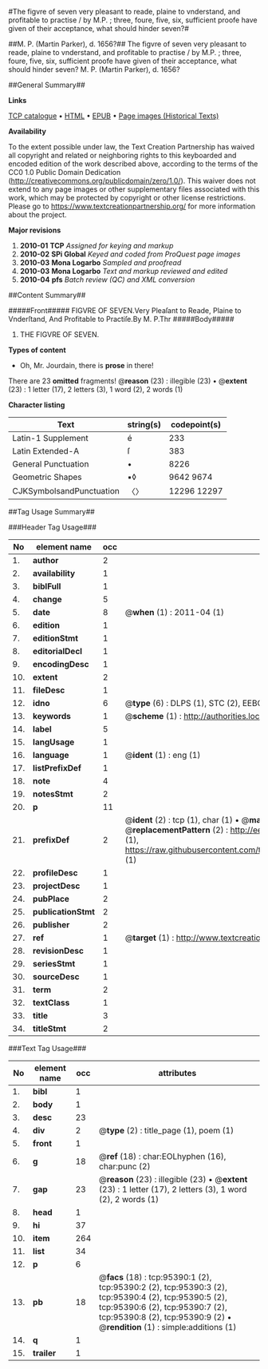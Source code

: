 #The figvre of seven very pleasant to reade, plaine to vnderstand, and profitable to practise / by M.P. ; three, foure, five, six, sufficient proofe have given of their acceptance, what should hinder seven?#

##M. P. (Martin Parker), d. 1656?##
The figvre of seven very pleasant to reade, plaine to vnderstand, and profitable to practise / by M.P. ; three, foure, five, six, sufficient proofe have given of their acceptance, what should hinder seven?
M. P. (Martin Parker), d. 1656?

##General Summary##

**Links**

[TCP catalogue](http://www.ota.ox.ac.uk/tcp/)  • 
[HTML](http://tei.it.ox.ac.uk/tcp/Texts-HTML/free/A56/A56372.html)  • 
[EPUB](http://tei.it.ox.ac.uk/tcp/Texts-EPUB/free/A56/A56372.epub) • 
[Page images (Historical Texts)](https://historicaltexts.jisc.ac.uk/eebo-12921147e)

**Availability**

To the extent possible under law, the Text Creation Partnership has waived all copyright and related or neighboring rights to this keyboarded and encoded edition of the work described above, according to the terms of the CC0 1.0 Public Domain Dedication (http://creativecommons.org/publicdomain/zero/1.0/). This waiver does not extend to any page images or other supplementary files associated with this work, which may be protected by copyright or other license restrictions. Please go to https://www.textcreationpartnership.org/ for more information about the project.

**Major revisions**

1. __2010-01__ __TCP__ *Assigned for keying and markup*
1. __2010-02__ __SPi Global__ *Keyed and coded from ProQuest page images*
1. __2010-03__ __Mona Logarbo__ *Sampled and proofread*
1. __2010-03__ __Mona Logarbo__ *Text and markup reviewed and edited*
1. __2010-04__ __pfs__ *Batch review (QC) and XML conversion*

##Content Summary##

#####Front#####
FIGVRE OF SEVEN.Very Pleaſant to Reade, Plaine to Vnderſtand, And Profitable to Practiſe.By M. P.Thr
#####Body#####

1. THE FIGVRE OF SEVEN.

**Types of content**

  * Oh, Mr. Jourdain, there is **prose** in there!

There are 23 **omitted** fragments! 
 @__reason__ (23) : illegible (23)  •  @__extent__ (23) : 1 letter (17), 2 letters (3), 1 word (2), 2 words (1)

**Character listing**


|Text|string(s)|codepoint(s)|
|---|---|---|
|Latin-1 Supplement|é|233|
|Latin Extended-A|ſ|383|
|General Punctuation|•|8226|
|Geometric Shapes|▪◊|9642 9674|
|CJKSymbolsandPunctuation|〈〉|12296 12297|

##Tag Usage Summary##

###Header Tag Usage###

|No|element name|occ|attributes|
|---|---|---|---|
|1.|__author__|2||
|2.|__availability__|1||
|3.|__biblFull__|1||
|4.|__change__|5||
|5.|__date__|8| @__when__ (1) : 2011-04 (1)|
|6.|__edition__|1||
|7.|__editionStmt__|1||
|8.|__editorialDecl__|1||
|9.|__encodingDesc__|1||
|10.|__extent__|2||
|11.|__fileDesc__|1||
|12.|__idno__|6| @__type__ (6) : DLPS (1), STC (2), EEBO-CITATION (1), OCLC (1), VID (1)|
|13.|__keywords__|1| @__scheme__ (1) : http://authorities.loc.gov/ (1)|
|14.|__label__|5||
|15.|__langUsage__|1||
|16.|__language__|1| @__ident__ (1) : eng (1)|
|17.|__listPrefixDef__|1||
|18.|__note__|4||
|19.|__notesStmt__|2||
|20.|__p__|11||
|21.|__prefixDef__|2| @__ident__ (2) : tcp (1), char (1)  •  @__matchPattern__ (2) : ([0-9\-]+):([0-9IVX]+) (1), (.+) (1)  •  @__replacementPattern__ (2) : http://eebo.chadwyck.com/downloadtiff?vid=$1&page=$2 (1), https://raw.githubusercontent.com/textcreationpartnership/Texts/master/tcpchars.xml#$1 (1)|
|22.|__profileDesc__|1||
|23.|__projectDesc__|1||
|24.|__pubPlace__|2||
|25.|__publicationStmt__|2||
|26.|__publisher__|2||
|27.|__ref__|1| @__target__ (1) : http://www.textcreationpartnership.org/docs/. (1)|
|28.|__revisionDesc__|1||
|29.|__seriesStmt__|1||
|30.|__sourceDesc__|1||
|31.|__term__|2||
|32.|__textClass__|1||
|33.|__title__|3||
|34.|__titleStmt__|2||


###Text Tag Usage###

|No|element name|occ|attributes|
|---|---|---|---|
|1.|__bibl__|1||
|2.|__body__|1||
|3.|__desc__|23||
|4.|__div__|2| @__type__ (2) : title_page (1), poem (1)|
|5.|__front__|1||
|6.|__g__|18| @__ref__ (18) : char:EOLhyphen (16), char:punc (2)|
|7.|__gap__|23| @__reason__ (23) : illegible (23)  •  @__extent__ (23) : 1 letter (17), 2 letters (3), 1 word (2), 2 words (1)|
|8.|__head__|1||
|9.|__hi__|37||
|10.|__item__|264||
|11.|__list__|34||
|12.|__p__|6||
|13.|__pb__|18| @__facs__ (18) : tcp:95390:1 (2), tcp:95390:2 (2), tcp:95390:3 (2), tcp:95390:4 (2), tcp:95390:5 (2), tcp:95390:6 (2), tcp:95390:7 (2), tcp:95390:8 (2), tcp:95390:9 (2)  •  @__rendition__ (1) : simple:additions (1)|
|14.|__q__|1||
|15.|__trailer__|1||
